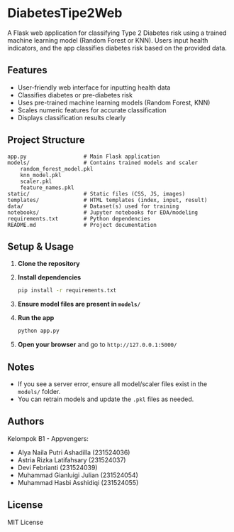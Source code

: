 # DiabetesTipe2Web

A Flask web application for classifying Type 2 Diabetes risk using a trained machine learning model (Random Forest or KNN). Users input health indicators, and the app classifies diabetes risk based on the provided data.

## Features

- User-friendly web interface for inputting health data
- Classifies diabetes or pre-diabetes risk
- Uses pre-trained machine learning models (Random Forest, KNN)
- Scales numeric features for accurate classification
- Displays classification results clearly

## Project Structure

```text
app.py                  # Main Flask application
models/                 # Contains trained models and scaler
    random_forest_model.pkl
    knn_model.pkl
    scaler.pkl
    feature_names.pkl
static/                 # Static files (CSS, JS, images)
templates/              # HTML templates (index, input, result)
data/                   # Dataset(s) used for training
notebooks/              # Jupyter notebooks for EDA/modeling
requirements.txt        # Python dependencies
README.md               # Project documentation
```

## Setup & Usage

1. **Clone the repository**

2. **Install dependencies**

   ```bash
   pip install -r requirements.txt
   ```

3. **Ensure model files are present in `models/`**

4. **Run the app**

   ```bash
   python app.py
   ```

5. **Open your browser** and go to `http://127.0.0.1:5000/`

## Notes

- If you see a server error, ensure all model/scaler files exist in the `models/` folder.
- You can retrain models and update the `.pkl` files as needed.

## Authors

Kelompok B1 - Appvengers:
- Alya Naila Putri Ashadilla (231524036)
- Astria Rizka Latifahsary (231524037)
- Devi Febrianti (231524039)
- Muhammad Gianluigi Julian (231524054)
- Muhammad Hasbi Asshidiqi (231524055)

## License

MIT License
